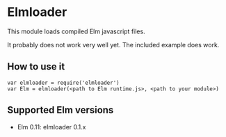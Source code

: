 Elmloader
=========

This module loads compiled Elm javascript files.

It probably does not work very well yet. The included example does work.

How to use it
-------------

    var elmloader = require('elmloader')
    var Elm = elmloader(<path to Elm runtime.js>, <path to your module>)

Supported Elm versions
----------------------

- Elm 0.11: elmloader 0.1.x
